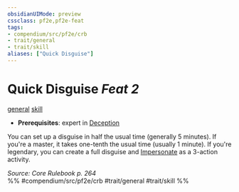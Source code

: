 ```yaml
---
obsidianUIMode: preview
cssclass: pf2e,pf2e-feat
tags:
- compendium/src/pf2e/crb
- trait/general
- trait/skill
aliases: ["Quick Disguise"]
---
```

# Quick Disguise  *Feat 2*  
[general](/rules/traits/general.md)  [skill](/rules/traits/skill.md)  

- **Prerequisites**: expert in [Deception](/compendium/skills.md#Deception)

You can set up a disguise in half the usual time (generally 5 minutes). If you're a master, it takes one-tenth the usual time (usually 1 minute). If you're legendary, you can create a full disguise and [Impersonate](/rules/actions/impersonate.md) as a 3-action activity.

*Source: Core Rulebook p. 264*  
%% #compendium/src/pf2e/crb #trait/general #trait/skill %%